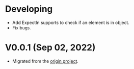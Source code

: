 # Developing

-   Add ExpectIn supports to check if an element is in object.
-   Fix bugs.

# V0.0.1 (Sep 02, 2022)

-   Migrated from the [origin project](https://github.com/xybor/xyplatform).
